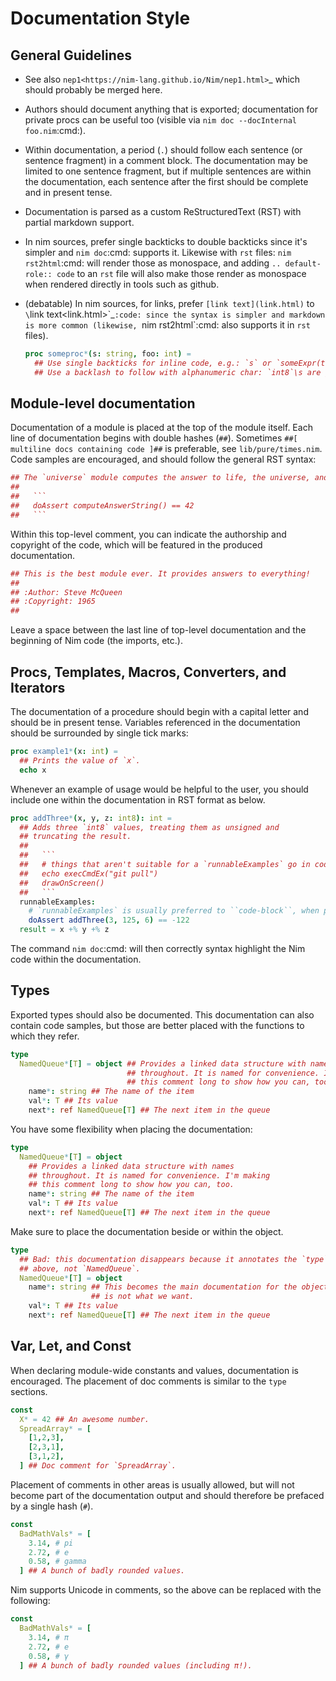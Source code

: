 Documentation Style
===================

General Guidelines
------------------

* See also `nep1<https://nim-lang.github.io/Nim/nep1.html>`_ which should probably be merged here.
* Authors should document anything that is exported; documentation for private
  procs can be useful too (visible via `nim doc --docInternal foo.nim`:cmd:).
* Within documentation, a period (`.`) should follow each sentence (or sentence fragment) in a comment block.
  The documentation may be limited to one sentence fragment, but if multiple sentences are within the documentation,
  each sentence after the first should be complete and in present tense.
* Documentation is parsed as a custom ReStructuredText (RST) with partial markdown support.
* In nim sources, prefer single backticks to double backticks since it's simpler
  and `nim doc`:cmd: supports it. Likewise with ``rst`` files: `nim rst2html`:cmd: will render those as monospace, and
  adding ``.. default-role:: code`` to an ``rst`` file will also make those render as monospace when rendered directly
  in tools such as github.
* (debatable) In nim sources, for links, prefer ``[link text](link.html)`` to `\`link text<link.html>\`_`:code:
  since the syntax is simpler and markdown is more common (likewise, `nim rst2html`:cmd: also supports it in ``rst`` files).

  ```nim
  proc someproc*(s: string, foo: int) =
    ## Use single backticks for inline code, e.g.: `s` or `someExpr(true)`.
    ## Use a backlash to follow with alphanumeric char: `int8`\s are great.
  ```


Module-level documentation
--------------------------

Documentation of a module is placed at the top of the module itself. Each line of documentation begins with double hashes (`##`).
Sometimes `##[ multiline docs containing code ]##` is preferable, see ``lib/pure/times.nim``.
Code samples are encouraged, and should follow the general RST syntax:

  ````Nim
  ## The `universe` module computes the answer to life, the universe, and everything.
  ##
  ##   ```
  ##   doAssert computeAnswerString() == 42
  ##   ```
  ````


Within this top-level comment, you can indicate the authorship and copyright of the code, which will be featured in the produced documentation.

  ```Nim
  ## This is the best module ever. It provides answers to everything!
  ##
  ## :Author: Steve McQueen
  ## :Copyright: 1965
  ##
  ```

Leave a space between the last line of top-level documentation and the beginning of Nim code (the imports, etc.).

Procs, Templates, Macros, Converters, and Iterators
---------------------------------------------------

The documentation of a procedure should begin with a capital letter and should be in present tense. Variables referenced in the documentation should be surrounded by single tick marks:

  ```Nim
  proc example1*(x: int) =
    ## Prints the value of `x`.
    echo x
  ```

Whenever an example of usage would be helpful to the user, you should include one within the documentation in RST format as below.

  ````Nim
  proc addThree*(x, y, z: int8): int =
    ## Adds three `int8` values, treating them as unsigned and
    ## truncating the result.
    ##
    ##   ```
    ##   # things that aren't suitable for a `runnableExamples` go in code-block:
    ##   echo execCmdEx("git pull")
    ##   drawOnScreen()
    ##   ```
    runnableExamples:
      # `runnableExamples` is usually preferred to ``code-block``, when possible.
      doAssert addThree(3, 125, 6) == -122
    result = x +% y +% z
  ````

The command `nim doc`:cmd: will then correctly syntax highlight the Nim code within the documentation.

Types
-----

Exported types should also be documented. This documentation can also contain code samples, but those are better placed with the functions to which they refer.

  ```Nim
  type
    NamedQueue*[T] = object ## Provides a linked data structure with names
                            ## throughout. It is named for convenience. I'm making
                            ## this comment long to show how you can, too.
      name*: string ## The name of the item
      val*: T ## Its value
      next*: ref NamedQueue[T] ## The next item in the queue
  ```


You have some flexibility when placing the documentation:

  ```Nim
  type
    NamedQueue*[T] = object
      ## Provides a linked data structure with names
      ## throughout. It is named for convenience. I'm making
      ## this comment long to show how you can, too.
      name*: string ## The name of the item
      val*: T ## Its value
      next*: ref NamedQueue[T] ## The next item in the queue
  ```

Make sure to place the documentation beside or within the object.

  ```Nim
  type
    ## Bad: this documentation disappears because it annotates the `type` keyword
    ## above, not `NamedQueue`.
    NamedQueue*[T] = object
      name*: string ## This becomes the main documentation for the object, which
                    ## is not what we want.
      val*: T ## Its value
      next*: ref NamedQueue[T] ## The next item in the queue
  ```

Var, Let, and Const
-------------------

When declaring module-wide constants and values, documentation is encouraged. The placement of doc comments is similar to the `type` sections.

  ```Nim
  const
    X* = 42 ## An awesome number.
    SpreadArray* = [
      [1,2,3],
      [2,3,1],
      [3,1,2],
    ] ## Doc comment for `SpreadArray`.
  ```

Placement of comments in other areas is usually allowed, but will not become part of the documentation output and should therefore be prefaced by a single hash (`#`).

  ```Nim
  const
    BadMathVals* = [
      3.14, # pi
      2.72, # e
      0.58, # gamma
    ] ## A bunch of badly rounded values.
  ```

Nim supports Unicode in comments, so the above can be replaced with the following:

  ```Nim
  const
    BadMathVals* = [
      3.14, # π
      2.72, # e
      0.58, # γ
    ] ## A bunch of badly rounded values (including π!).
  ```
